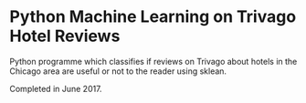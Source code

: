 # Python Machine Learning on Trivago Hotel Reviews
Python programme which classifies if reviews on Trivago about hotels in the Chicago area are useful or not to the reader
 using sklean.

Completed in June 2017.
